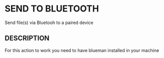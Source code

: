 # SEND TO BLUETOOTH

Send file(s) via Bluetooh to a paired device

## DESCRIPTION

For this action to work you need to have blueman installed in your machine
